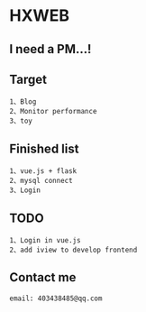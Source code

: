 # HXWEB

## I need a PM...!

## Target
    1、Blog
    2、Monitor performance
    3、toy

## Finished list
    1、vue.js + flask
    2、mysql connect
    3、Login
## TODO
    1、Login in vue.js
    2、add iview to develop frontend
    
## Contact me
    email: 403438485@qq.com